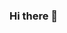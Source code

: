 ### Hi there 👋

<!--
**cristianRivas20/cristianRivas20** is a ✨ _special_ ✨ repository because its `README.md` (this file) appears on your GitHub profile.

[![My Skills](https://skillicons.dev/icons?i=html,css,java)](https://skillicons.dev) 
